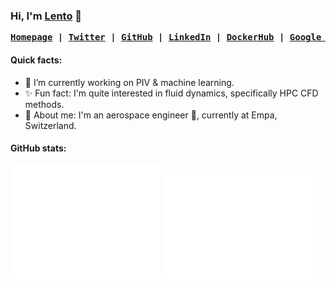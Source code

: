 ### Hi, I'm [Lento](https://manickathan.ch) 👋

<div align="center"><p><pre>
<strong><a href="https://manickathan.ch">Homepage</a> | <a href="https://twitter.com/MrLento234">Twitter</a> | <a href="https://github.com/lento234">GitHub</a> | <a href="https://www.linkedin.com/in/lento-manickathan/">LinkedIn</a> | <a href="https://hub.docker.com/u/mrlento234">DockerHub</a> | <a href="https://scholar.google.ch/citations?user=wS-b8RcAAAAJ">Google Scholar</a></strong></pre></p></div>

#### Quick facts:

- 🔭 I’m currently working on PIV & machine learning.
- ✨ Fun fact: I'm quite interested in fluid dynamics, specifically HPC CFD methods.
- 🦊 About me: I'm an aerospace engineer 🚀, currently at Empa, Switzerland.

#### GitHub stats:

<div style="display=flex;">
<a href="https://metrics.lecoq.io/about/lento234"><img src="github-metrics-summary.svg" width="47.5%"></img></a>
<a href="https://metrics.lecoq.io/about/lento234"><img src="github-metrics-plugins.svg" width="47.5%"></img></a>
</div>
